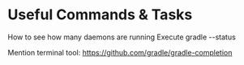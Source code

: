 # Useful Commands & Tasks


How to see how many daemons are running
Execute gradle --status

Mention terminal tool:
https://github.com/gradle/gradle-completion